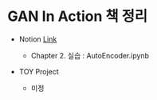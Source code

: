 # GAN In Action 책 정리
- Notion [Link](https://jiyong-jeon.notion.site/GAN-In-Action-c3499c0622fe416193bd3419a049fb8e?pvs=4)
  - Chapter 2. 실습 : AutoEncoder.ipynb
  
- TOY Project
  - 미정
